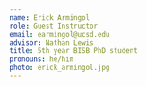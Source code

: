 ```yaml
---
name: Erick Armingol
role: Guest Instructor
email: earmingol@ucsd.edu
advisor: Nathan Lewis
title: 5th year BISB PhD student
pronouns: he/him
photo: erick_armingol.jpg
---
```

